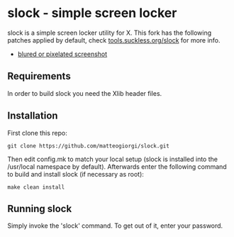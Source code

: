 # slock - simple screen locker

slock is a simple screen locker utility for X. This fork has the following patches applied by default, check [tools.suckless.org/slock](https://tools.suckless.org/slock/) for more info.

- [blured or pixelated screenshot](https://tools.suckless.org/slock/patches/blur-pixelated-screen/)


## Requirements

In order to build slock you need the Xlib header files.


## Installation

First clone this repo:

```
git clone https://github.com/matteogiorgi/slock.git
```

Then edit config.mk to match your local setup (slock is installed into
the /usr/local namespace by default). Afterwards enter the following command to build and install slock (if necessary as root):

```
make clean install
```


## Running slock

Simply invoke the 'slock' command. To get out of it, enter your password.
